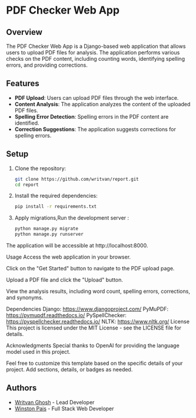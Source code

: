 # PDF Checker Web App

## Overview

The PDF Checker Web App is a Django-based web application that allows users to upload PDF files for analysis. The application performs various checks on the PDF content, including counting words, identifying spelling errors, and providing corrections.

## Features

- **PDF Upload**: Users can upload PDF files through the web interface.
- **Content Analysis**: The application analyzes the content of the uploaded PDF files.
- **Spelling Error Detection**: Spelling errors in the PDF content are identified.
- **Correction Suggestions**: The application suggests corrections for spelling errors.

## Setup

1. Clone the repository:

   ```bash
   git clone https://github.com/writvan/report.git
   cd report
   ```
2. Install the required dependencies:
   ```bash
   pip install -r requirements.txt
   ```
4. Apply migrations,Run the development server :
   ```bash
   python manage.py migrate
   python manage.py runserver
   ```
The application will be accessible at http://localhost:8000.

Usage
Access the web application in your browser.

Click on the "Get Started" button to navigate to the PDF upload page.

Upload a PDF file and click the "Upload" button.

View the analysis results, including word count, spelling errors, corrections, and synonyms.

Dependencies
Django: https://www.djangoproject.com/
PyMuPDF: https://pymupdf.readthedocs.io/
PySpellChecker: https://pyspellchecker.readthedocs.io/
NLTK: https://www.nltk.org/
License
This project is licensed under the MIT License - see the LICENSE file for details.

Acknowledgments
Special thanks to OpenAI for providing the language model used in this project.


Feel free to customize this template based on the specific details of your project. Add sections, details, or badges as needed.


## Authors

- [Writvan Ghosh](https://github.com/writvan) - Lead Developer
- [Winston Pais](https://github.com/WPais212) - Full Stack Web Developer
